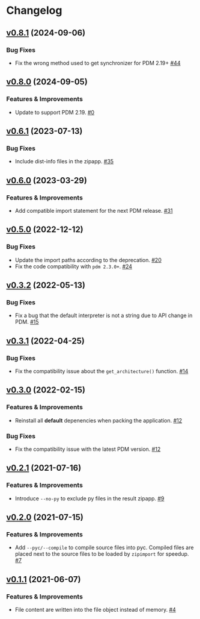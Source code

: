 # Changelog

<!-- insertion marker -->

## [v0.8.1](https://github.com/frostming/pdm-packer/releases/tag/0.8.1) (2024-09-06)

### Bug Fixes

- Fix the wrong method used to get synchronizer for PDM 2.19+ [#44](https://github.com/frostming/pdm-packer/issues/44)

## [v0.8.0](https://github.com/frostming/pdm-packer/releases/tag/0.8.0) (2024-09-05)

### Features & Improvements

- Update to support PDM 2.19. [#0](https://github.com/frostming/pdm-packer/issues/0)

## [v0.6.1](https://github.com/frostming/pdm-packer/releases/tag/0.6.1) (2023-07-13)

### Bug Fixes

- Include dist-info files in the zipapp. [#35](https://github.com/frostming/pdm-packer/issues/35)

## [v0.6.0](https://github.com/frostming/pdm-packer/releases/tag/0.6.0) (2023-03-29)

### Features & Improvements

- Add compatible import statement for the next PDM release. [#31](https://github.com/frostming/pdm-packer/issues/31)

## [v0.5.0](https://github.com/frostming/pdm-packer/releases/tag/0.5.0) (2022-12-12)

### Bug Fixes

- Update the import paths according to the deprecation. [#20](https://github.com/frostming/pdm-packer/issues/20)
- Fix the code compatibility with `pdm 2.3.0+`. [#24](https://github.com/frostming/pdm-packer/issues/24)

## [v0.3.2](https://github.com/frostming/pdm-packer/releases/tag/0.3.2) (2022-05-13)

### Bug Fixes

- Fix a bug that the default interpreter is not a string due to API change in PDM. [#15](https://github.com/frostming/pdm-packer/issues/15)

## [v0.3.1](https://github.com/frostming/pdm-packer/releases/tag/0.3.1) (2022-04-25)

### Bug Fixes

- Fix the compatibility issue about the `get_architecture()` function. [#14](https://github.com/frostming/pdm-packer/issues/14)

## [v0.3.0](https://github.com/frostming/pdm-packer/releases/tag/0.3.0) (2022-02-15)

### Features & Improvements

- Reinstall all **default** depenencies when packing the application. [#12](https://github.com/frostming/pdm-packer/issues/12)

### Bug Fixes

- Fix the compatibility issue with the latest PDM version. [#12](https://github.com/frostming/pdm-packer/issues/12)

## [v0.2.1](https://github.com/frostming/pdm-packer/releases/tag/0.2.1) (2021-07-16)

### Features & Improvements

- Introduce `--no-py` to exclude py files in the result zipapp. [#9](https://github.com/frostming/pdm-packer/issues/9)

## [v0.2.0](https://github.com/frostming/pdm-packer/releases/tag/0.2.0) (2021-07-15)

### Features & Improvements

- Add `--pyc/--compile` to compile source files into pyc. Compiled files are placed next to the source files to be loaded by `zipimport` for speedup. [#7](https://github.com/frostming/pdm-packer/issues/7)

## [v0.1.1](https://github.com/frostming/pdm-packer/releases/tag/0.1.1) (2021-06-07)

### Features & Improvements

- File content are written into the file object instead of memory. [#4](https://github.com/frostming/pdm-packer/issues/4)
